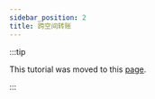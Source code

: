 ```yaml
---
sidebar_position: 2
title: 跨空间转账
---
```


:::tip

This tutorial was moved to this [page](../../../../docs/general/tutorials/transferring-funds/transfer-funds-across-spaces).

:::